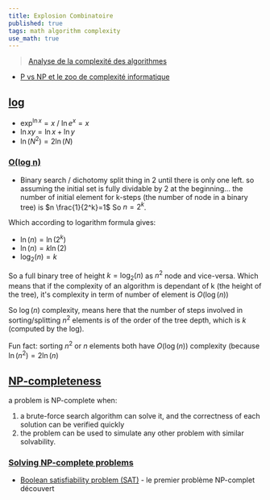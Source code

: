 ```yaml
---
title: Explosion Combinatoire
published: true
tags: math algorithm complexity
use_math: true
---
```

> [Analyse de la complexité des algorithmes](https://fr.wikipedia.org/wiki/Analyse_de_la_complexit%C3%A9_des_algorithmes)

- [P vs NP et le zoo de complexité informatique](https://www.youtube.com/watch?v=YX40hbAHx3s)

## [log](https://en.wikipedia.org/wiki/Natural_logarithm)
- $\exp^{\ln x} = x$ / $\ln e^{x} = x$
- $\ln xy = \ln x + \ln y$
- $\ln(N^2)=2 \ln(N)$

### [O(log n)](https://hackernoon.com/what-does-the-time-complexity-o-log-n-actually-mean-45f94bb5bfbf)
- Binary search / dichotomy split thing in 2 until there is only one left.
so assuming the initial set is fully dividable by 2 at the beginning... the number of initial element for k-steps (the number of node in a binary tree) is $n \frac{1}{2^k}=1$
So $n=2^k$.

Which according to logarithm formula gives:
- $\ln(n)=\ln(2^k)$
- $\ln(n)=k \ln(2)$
- $\log_2(n) = k$

So a full binary tree of height $k=\log_2(n)$ as $n^2$ node and vice-versa. Which means that if the complexity of an algorithm is dependant of k (the height of the tree), it's complexity in term of number of element is $O(\log(n))$

So $\log(n)$ complexity, means here that the number of steps involved in sorting/splitting $n^2$ elements is of the order of the tree depth, which is $k$ (computed by the log).

Fun fact: sorting $n^2$ or $n$ elements both have $O(\log(n))$ complexity (because $\ln(n^2)=2\ln(n)$

## [NP-completeness](https://en.wikipedia.org/wiki/NP-completeness#NP-complete_problems)
a problem is NP-complete when: 
1. a brute-force search algorithm can solve it, and the correctness of each solution can be verified quickly
2. the problem can be used to simulate any other problem with similar solvability.

### [Solving NP-complete problems](https://en.wikipedia.org/wiki/NP-completeness#NP-complete_problems)
- [Boolean satisfiability problem (SAT)](https://en.wikipedia.org/wiki/Boolean_satisfiability_problem) - le premier problème NP-complet découvert
